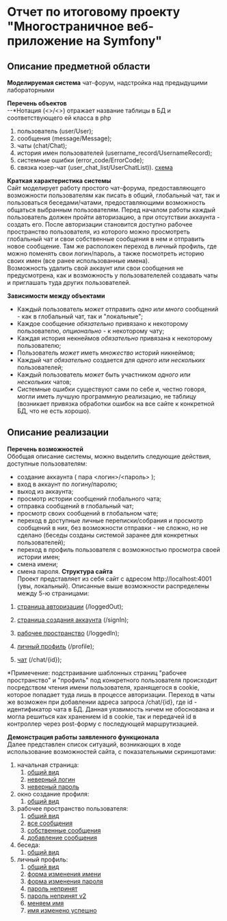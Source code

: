 # Отчет по итоговому проекту "Многостраничное веб-приложение на Symfony"  
## Описание предметной области  
**Моделируемая система** чат-форум, надстройка над предыдущими лабораторными  
  
**Перечень объектов**  
--*Нотация (<>/<>) отражает название таблицы в БД и соответствующего ей класса в php
1. пользователь (user/User); 
2. сообщения (message/Message);
3. чаты (chat/Chat);
4. история имен пользователей (username_record/UsernameRecord);
5. системные ошибки (error_code/ErrorCode);
6. связка юзер-чат (user_chat_list/UserChatList)).
[схема](https://github.com/AlShProgin/imageSource/blob/main/FinalProject_SS/FinalProjectDS.png)  
  
**Краткая характеристика системы**   
    Сайт моделирует работу простого чат-форума, предоставляющего возможности пользователям как писать в общий, глобальный чат, так и пользоваться беседами/чатами, предоставляющими возможность общаться выбранным пользователям. Перед началом работы каждый пользователь должен пройти авторизацию, а при отсутствии аккаунта - создать его. После авторизации становится доступно рабочее пространство пользователя, из которого можно просмотреть глобальный чат и свои собственные сообщения в нем и отправить новое сообщение. Там же расположен переход в личный профиль, где можно поменять свои логин/пароль, а также посмотреть историю своих имен (все ранее использованные имена).  
    Возможность удалить свой аккаунт или свои сообщения не предусмотрена, как и возможность у пользователелей создавать чаты и приглашать туда других пользователей.  
    
**Зависимости между объектами**  
+ Каждый пользователь *может* отправить *одно или много* сообщений - как в глобальный чат, так и "локальные";
+ Каждое сообщение *обязательно* привязано к некоторому пользователю, *опционально* - к некоторому чату;
+ Каждая история некнеймов *обязательно* привязана к некоторому пользователю;
+ Пользователь *может* иметь *множество* историй никнеймов;
+ Каждый чат *обязательно* создается для *одного или нескольких* пользователей;
+ Каждый пользователь *может* быть участником *одного или нескольких* чатов;
+ Системные ошибки существуют сами по себе и, честно говоря, могли иметь лучшую программную реализацию, не таблицу (возникает привязка обработки ошибок на все сайте к конкретной БД, что не есть хорошо).
## Описание реализации  
**Перечень возможностей**  
Обобщая описание системы, можно выделить следующие действия, доступные пользователям:  
+ создание аккаунта ( пара <логин>/<пароль> );
+ вход в аккаунт по логину/паролю;
+ выход из аккаунта;
+ просмотр истории сообщений глобального чата;
+ отправка сообщений в глобальный чат;
+ просмотр своих сообщений в глобальном чате;
+ переход в доступные личные переписки/собрания и просмотр сообщений в них, без возможности отправки - не сложно, но не сделано (беседы созданы системой заранее для конкретных пользователей);
+ переход в профиль пользователя с возможностью просмотра своей истории имен;
+ смена имени;
+ смена пароля.
**Структура сайта**  
Проект представляет из себя сайт с адресом http://localhost:4001 (увы, локальный). Описанные выше возможности распределены между 5-ю страницами:
1. [страница авторизации](https://github.com/AlShProgin/imageSource/blob/main/FinalProject_SS/1_StartingPage.png) (/loggedOut);

2. [страница создания аккаунта](https://github.com/AlShProgin/imageSource/blob/main/FinalProject_SS/4_SignInPage.png) (/signIn);

3. [рабочее пространство](https://github.com/AlShProgin/imageSource/blob/main/FinalProject_SS/5_UserWorkSpace.png) (/loggedIn);

4. [личный профиль](https://github.com/AlShProgin/imageSource/blob/main/FinalProject_SS/10_ProfileSettings.png) (/profile);

5. [чат](https://github.com/AlShProgin/imageSource/blob/main/FinalProject_SS/9_ChatMsgs.png) (/chat/{id}); 
 
\*Примечение: подстраивание шаблонных страниц "рабочее пространство" и "профиль" под конкретного пользователя происходит посредством чтения имени пользователя, хранящегося в cookie, которое попадает туда лишь в процессе авторизации. Переход в чаты же возможен при добавлении адреса запроса /chat/{id}, где id - идентификатор чата в БД. Данная уязвимость ничем не обоснована и могла решиться как хранением id в cookie, так и передачей id в контроллер через post-форму с последующей маршрутизацией. 
  
**Демонстрация работы заявленного функционала**  
Далее представлен список ситуаций, возникающих в ходе использование возможностей сайта, с показательными скриншотами:  
1. начальная страница:
    1. [общий вид](https://github.com/AlShProgin/imageSource/blob/main/FinalProject_SS/1_StartingPage.png)
    2. [неверный логин](https://github.com/AlShProgin/imageSource/blob/main/FinalProject_SS/2_LoginDenied.png)
    3. [неверный пароль](https://github.com/AlShProgin/imageSource/blob/main/FinalProject_SS/3_PasswordDenied.png)
2. окно создание профиля:
    1. [общий вид](https://github.com/AlShProgin/imageSource/blob/main/FinalProject_SS/4_SignInPage.png)
3. рабочее пространство пользователя:
    1. [общий вид](https://github.com/AlShProgin/imageSource/blob/main/FinalProject_SS/5_UserWorkSpace.png)
    1. [все сообщения](https://github.com/AlShProgin/imageSource/blob/main/FinalProject_SS/6_AllMsgs.png)
    2. [собственные сообщения](https://github.com/AlShProgin/imageSource/blob/main/FinalProject_SS/7_PersonalMsgs.png)
    3. [добавление сообщения](https://github.com/AlShProgin/imageSource/blob/main/FinalProject_SS/8_PostingMsg.png)
4. беседа:
    1. [общий вид](https://github.com/AlShProgin/imageSource/blob/main/FinalProject_SS/9_ChatMsgs.png)
5. личный профиль:
    1. [общий вид](https://github.com/AlShProgin/imageSource/blob/main/FinalProject_SS/10_ProfileSettings.png)
    2. [форма изменения имени](https://github.com/AlShProgin/imageSource/blob/main/FinalProject_SS/11_ChangingName.png)
    3. [форма изменения пароля](https://github.com/AlShProgin/imageSource/blob/main/FinalProject_SS/12_ChangingPassword.png)
    4. [пароль непринят](https://github.com/AlShProgin/imageSource/blob/main/FinalProject_SS/13_PswdChangeDenied.png)
    5. [пароль непринят v2](https://github.com/AlShProgin/imageSource/blob/main/FinalProject_SS/14_PswdChangeDenied2.png)
    6. [меняем имя](https://github.com/AlShProgin/imageSource/blob/main/FinalProject_SS/15_NameChange.png)
    7. [имя изменено успешно](https://github.com/AlShProgin/imageSource/blob/main/FinalProject_SS/16_NameChangeDone.png)
